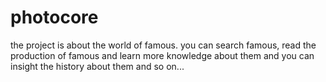 # photocore
the project is about the world of famous.
you can search famous,
read the production of famous 
and learn more knowledge about them 
and you can insight the history about them and so on...  
